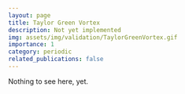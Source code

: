 ```yaml
---
layout: page
title: Taylor Green Vortex
description: Not yet implemented
img: assets/img/validation/TaylorGreenVortex.gif
importance: 1
category: periodic
related_publications: false
---
```


Nothing to see here, yet.
